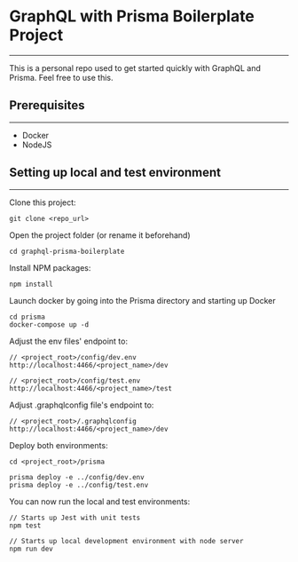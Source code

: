 # GraphQL with Prisma Boilerplate Project

---

This is a personal repo used to get started quickly with GraphQL and Prisma. Feel free to use this.

## Prerequisites

---

- Docker
- NodeJS

## Setting up local and test environment

---

Clone this project:

```
git clone <repo_url>
```

Open the project folder (or rename it beforehand)

```
cd graphql-prisma-boilerplate
```

Install NPM packages:

```
npm install
```

Launch docker by going into the Prisma directory and starting up Docker

```
cd prisma
docker-compose up -d
```

Adjust the env files' endpoint to:

```
// <project_root>/config/dev.env
http://localhost:4466/<project_name>/dev

// <project_root>/config/test.env
http://localhost:4466/<project_name>/test
```

Adjust .graphqlconfig file's endpoint to:

```
// <project_root>/.graphqlconfig
http://localhost:4466/<project_name>/dev
```

Deploy both environments:

```
cd <project_root>/prisma

prisma deploy -e ../config/dev.env
prisma deploy -e ../config/test.env
```

You can now run the local and test environments:

```
// Starts up Jest with unit tests
npm test

// Starts up local development environment with node server
npm run dev
```
